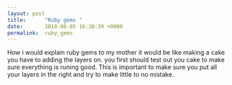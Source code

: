 ```yaml
---
layout: post
title:      "Ruby gems "
date:       2018-06-05 16:38:39 +0000
permalink:  ruby_gems
---
```



How i would explain ruby gems to my mother it would be like making a cake you have to adding the layers on.
you first should test out you cake to make sure everything is runing good.
This is important to make sure you put all your layers in the right and try to make little to no mistake.
